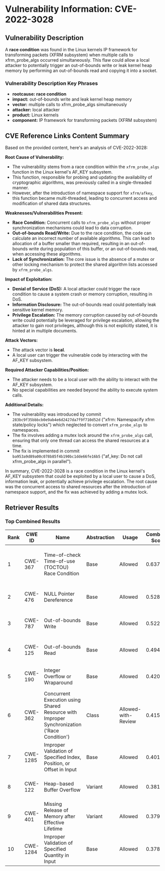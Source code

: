 # Vulnerability Information: CVE-2022-3028

## Vulnerability Description
A **race condition** was found in the Linux kernels IP framework for transforming packets (XFRM subsystem) when multiple calls to xfrm_probe_algs occurred simultaneously. This flaw could allow a local attacker to potentially trigger an out-of-bounds write or leak kernel heap memory by performing an out-of-bounds read and copying it into a socket.

### Vulnerability Description Key Phrases
- **rootcause:** **race condition**
- **impact:** out-of-bounds write and leak kernel heap memory
- **vector:** multiple calls to xfrm_probe_algs simultaneously
- **attacker:** local attacker
- **product:** Linux kernels
- **component:** IP framework for transforming packets (XFRM subsystem)

## CVE Reference Links Content Summary
Based on the provided content, here's an analysis of CVE-2022-3028:

**Root Cause of Vulnerability:**
- The vulnerability stems from a race condition within the `xfrm_probe_algs` function in the Linux kernel's AF_KEY subsystem.
- This function, responsible for probing and updating the availability of cryptographic algorithms, was previously called in a single-threaded manner.
- However, after the introduction of namespace support for `xfrm/afkey`, this function became multi-threaded, leading to concurrent access and modification of shared data structures.

**Weaknesses/Vulnerabilities Present:**
- **Race Condition:** Concurrent calls to `xfrm_probe_algs` without proper synchronization mechanisms could lead to data corruption.
- **Out-of-bounds Read/Write:** Due to the race condition, the code can calculate an incorrect number of available algorithms. This can lead to allocation of a buffer smaller than required, resulting in an out-of-bounds write during population of this buffer, or an out-of-bounds read, when accessing these algorithms.
- **Lack of Synchronization:** The core issue is the absence of a mutex or other locking mechanism to protect the shared algorithm lists accessed by `xfrm_probe_algs`.

**Impact of Exploitation:**
- **Denial of Service (DoS):** A local attacker could trigger the race condition to cause a system crash or memory corruption, resulting in DoS.
- **Information Disclosure:** The out-of-bounds read could potentially leak sensitive kernel memory.
- **Privilege Escalation:** The memory corruption caused by out-of-bounds write could potentially be leveraged for privilege escalation, allowing the attacker to gain root privileges, although this is not explicitly stated, it is hinted at in multiple documents.

**Attack Vectors:**
- The attack vector is **local**.
- A local user can trigger the vulnerable code by interacting with the AF_KEY subsystem.

**Required Attacker Capabilities/Position:**
- The attacker needs to be a local user with the ability to interact with the AF_KEY subsystem.
- No special capabilities are needed beyond the ability to execute system calls.

**Additional Details:**
- The vulnerability was introduced by commit `283bc9f35bbbcb0e9ab4e6d2427da7f9f710d52d` ("xfrm: Namespacify xfrm state/policy locks") which neglected to convert `xfrm_probe_algs` to namespaces.
- The fix involves adding a mutex lock around the `xfrm_probe_algs` call, ensuring that only one thread can access the shared resources at a time.
- The fix is implemented in commit `ba953a9d89a00c078b85f4b190bc1dde66fe16b5` ("af_key: Do not call xfrm_probe_algs in parallel").

In summary, CVE-2022-3028 is a race condition in the Linux kernel's AF_KEY subsystem that could be exploited by a local user to cause a DoS, information leak, or potentially achieve privilege escalation. The root cause was the concurrent access to shared resources after the introduction of namespace support, and the fix was achieved by adding a mutex lock.

## Retriever Results

### Top Combined Results

| Rank | CWE ID | Name | Abstraction | Usage | Combined Score | Retrievers | Individual Scores |
|------|--------|------|-------------|-------|---------------|------------|-------------------|
| 1 | CWE-367 | Time-of-check Time-of-use (TOCTOU) Race Condition | Base | Allowed | 0.6373 | dense, sparse, graph | dense: 0.512, sparse: 0.283, graph: 0.613 |
| 2 | CWE-476 | NULL Pointer Dereference | Base | Allowed | 0.5285 | sparse, graph | sparse: 0.299, graph: 1.000 |
| 3 | CWE-787 | Out-of-bounds Write | Base | Allowed | 0.5222 | sparse, graph | sparse: 0.288, graph: 1.000 |
| 4 | CWE-125 | Out-of-bounds Read | Base | Allowed | 0.4945 | sparse, graph | sparse: 0.293, graph: 0.915 |
| 5 | CWE-190 | Integer Overflow or Wraparound | Base | Allowed | 0.4208 | dense, sparse | dense: 0.523, sparse: 0.278 |
| 6 | CWE-362 | Concurrent Execution using Shared Resource with Improper Synchronization ('Race Condition') | Class | Allowed-with-Review | 0.4154 | dense, sparse, graph | dense: 0.570, sparse: 0.338, graph: 0.638 |
| 7 | CWE-1285 | Improper Validation of Specified Index, Position, or Offset in Input | Base | Allowed | 0.4013 | dense, sparse | dense: 0.518, sparse: 0.248 |
| 8 | CWE-122 | Heap-based Buffer Overflow | Variant | Allowed | 0.3811 | dense, sparse | dense: 0.510, sparse: 0.275 |
| 9 | CWE-401 | Missing Release of Memory after Effective Lifetime | Variant | Allowed | 0.3798 | dense, sparse | dense: 0.522, sparse: 0.262 |
| 10 | CWE-1284 | Improper Validation of Specified Quantity in Input | Base | Allowed | 0.3786 | sparse, graph | sparse: 0.267, graph: 0.631 |

